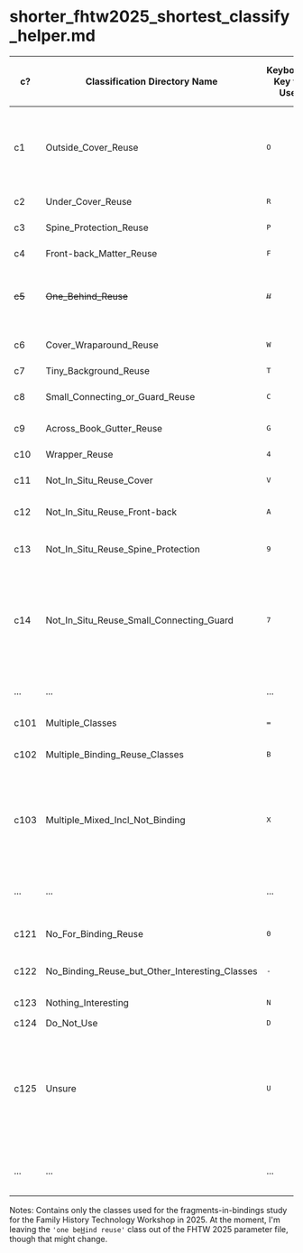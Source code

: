 # shorter_fhtw2025_shortest_classify_helper.md

| c? | Classification Directory Name | Keyboard Key to Use | File-ending Three Letters | Any Mnemonic Explanation | Shows Up As |
|------|---|---|---|---|---|
| c1   | Outside_Cover_Reuse | <kbd>O</kbd> | <code>orc</code> | Don't want to confuse optical character recognition, so <ins>o</ins>utside <ins>r</ins>euse <ins>c</ins>over | <ins>O</ins>utside cover reuse |
| c2   | Under_Cover_Reuse | <kbd>R</kbd> | <code>ucr</code> | Initialism | unde<ins>R</ins> cove<ins>R</ins> <ins>R</ins>euse |
| c3   | Spine_Protection_Reuse | <kbd>P</kbd> | <code>spr</code> | Initialism | s<ins>P</ins>ine <ins>P</ins>rotection_reuse |
| c4   | Front-back_Matter_Reuse | <kbd>F</kbd> | <code>fmr</code> | <ins>f</ins>ront <ins>m</ins>atter <ins>r</ins>euse | <ins>F</ins>ront-back matter reuse |
| <strike>c5</strike>   | <strike>One_Behind_Reuse</strike> | <strike>_<kbd>H</kbd>_</strike> | <strike><code>obr</code></strike> | <strike>Initialism</strike> | TRYING WITHOUT THIS FOR FHTW 2025 <strike>one be<ins>H</ins>ind reuse</strike> |
| c6   | Cover_Wraparound_Reuse | <kbd>W</kbd> | <code>cwa</code> | <ins>c</ins>over <ins>w</ins>rap<ins>a</ins>round | cover <ins>W</ins>raparound reuse |
| c7   | Tiny_Background_Reuse | <kbd>T</kbd> | <code>tbr</code> | Initialism |  |
| c8   | Small_Connecting_or_Guard_Reuse | <kbd>C</kbd> | <code>scg</code> | <ins>s</ins>mall <ins>c</ins>onnecting or <ins>g</ins>uard  | small <ins>C</ins>onnecting or guard reuse |
| c9   | Across_Book_Gutter_Reuse | <kbd>G</kbd> | <code>abg</code> | <ins>a</ins>cross <ins>b<ins>ook <ins>g</ins>utter | across book <ins>G</ins>utter reuse |
| c10  | Wrapper_Reuse | <kbd>4</kbd> | <code>wpr</code> | <ins>w</ins>ra<ins>p</ins>per | wrapper reuse (<ins>4</ins>) |
| c11  | Not_In_Situ_Reuse_Cover | <kbd>V</kbd> | <code>nsc</code> | <ins>n</ins>ot in <ins>s</ins>itu reuse <ins>c</ins>over |  |
| c12  | Not_In_Situ_Reuse_Front-back | <kbd>A</kbd> | <code>nsf</code> | <ins>n</ins>ot in <ins>s</ins>itu reuse <ins>f</ins>ront-back |  |
| c13  | Not_In_Situ_Reuse_Spine_Protection | <kbd>9</kbd> | <code>nsp</code> | <ins>n</ins>ot in <ins>s</ins>itu reuse <ins>(s)p</ins>ine |  |
| c14  | Not_In_Situ_Reuse_Small_Connecting_Guard | <kbd>7</kbd> | <code>nst</code> | <ins>n</ins>ot in <ins>s</ins>itu reuse <ins>s</ins>mall connecting like <ins>(s)t</ins>rap; 7 in like a backwards gamma -> G sound -> <ins>Guard</ins> |  |
| ...  | ... | ... | ... | Perhaps more, one day | ... |
| c101 | Multiple_Classes | <kbd>=</kbd> | <code>mcl</code> | <ins>m</ins>ultiple <ins>cl</ins>asses | multiple classes (<ins>=</ins> |
| c102 | Multiple_Binding_Reuse_Classes | <kbd>B</kbd> | <code>mbr</code> | <ins>m</ins>ultiple <ins>b</ins>inding <ins>r</ins>euse | multiple <ins>B</ins>inding reuse classes |
| c103 | Multiple_Mixed_Incl_Not_Binding | <kbd>X</kbd> | <code>mmx</code> | <ins>m</ins>ultiple <ins>m</ins>i<ins>x</ins>ed (the <ins>x</ins> can help you think of not binding; the word, binding, x-ed out) | multiple mi<ins>x</ins>ed incl not binding |
| ...  | ... | ... | ... | Maybe multiple more, but idk. | ... |
| c121 | No_For_Binding_Reuse | <kbd>0</kbd> | <code>nbr</code> | <ins>n</ins>o for <ins>b</ins>inding <ins>r</ins>euse | n<ins>0</ins> for binding reuse (<ins>0</ins>) |
| c122 | No_Binding_Reuse_but_Other_Interesting_Classes | <kbd>-</kbd> | <code>oic</code> | <ins>o</ins>ther <ins>i</ins>nteresting <ins>c</ins>lasses | other interesting classes (<ins>-</ins>) |
| c123 | Nothing_Interesting | <kbd>N</kbd> | <code>noi</code> | <ins>n</ins>othing <ins>o</ins>f <ins>i</ins>nterest | <ins>N</ins>othi<ins>N</ins>g i<ins>N</ins>teresti<ins>N</ins>g |
| c124 | Do_Not_Use | <kbd>D</kbd> | <code>dnu</code> | Initialism | <ins>D</ins>o not use |
| c125 | Unsure | <kbd>U</kbd> |  | no addition is given, so that when someone else checks the image, they can classify it however is needed | <ins>U</ins>ns<ins>U</ins>re |
| ...  | ... | ... | ... | Likely not many (or none) after this. | ... |

Notes: Contains only the classes used for the fragments-in-bindings study for the Family History Technology Workshop in 2025. At the moment, I'm leaving the <code>'one be<ins>H</ins>ind reuse'</code> class out of the FHTW 2025 parameter file, though that might change.